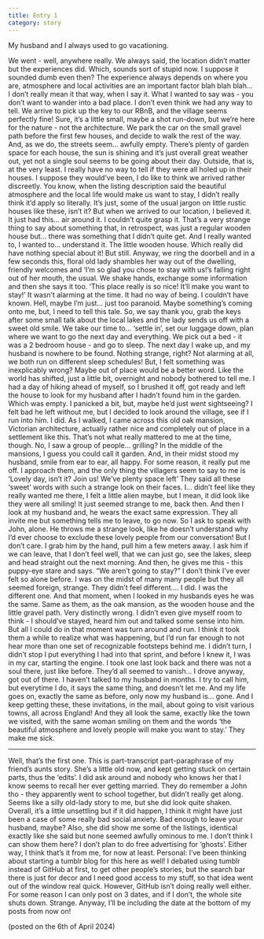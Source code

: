 ```yaml
---
title: Entry 1
category: story
---
```


My husband and I always used to go vacationing. 

<!-- more -->

We went - well, anywhere really. We always said, the location didn’t matter but the experiences did. Which, sounds sort of stupid now. I suppose it sounded dumb even then? The experience always depends on where you are, atmosphere and local activities are an important factor blah blah blah… I don’t really mean it that way, when I say it. What I wanted to say was - you don’t want to wander into a bad place. 
I don’t even think we had any way to tell. We arrive to pick up the key to our RBnB, and the village seems perfectly fine! Sure, it’s a little small, maybe a shot run-down, but we’re here for the nature - not the architecture. We park the car on the small gravel path before the first few houses, and decide to walk the rest of the way. And, as we do, the streets seem… awfully empty. There’s plenty of garden space for each house, the sun is shining and it’s just overall great weather out, yet not a single soul seems to be going about their day. Outside, that is, at the very least. I really have no way to tell if they were all holed up in their houses. I suppose they would’ve been, I do like to think we arrived rather discreetly.
You know, when the listing description said the beautiful atmosphere and the local life would make us want to stay, I didn’t really think it’d apply so literally. It’s just, some of the usual jargon on little rustic houses like these, isn’t it? But when we arrived to our location, I believed it. It just had this… air around it. I couldn’t quite grasp it. That’s a very strange thing to say about something that, in retrospect, was just a regular wooden house but… there was something that I didn’t quite get. And I really wanted to, I wanted to… understand it. The little wooden house. Which really did have nothing special about it! But still. 
Anyway, we ring the doorbell and in a few seconds this, floral old lady shambles her way out of the dwelling, friendly welcomes and ‘I’m so glad you chose to stay with us!’s falling right out of her mouth, the usual. We shake hands, exchange some information and then she says it too. ‘This place really is so nice! It’ll make you want to stay!’ It wasn’t alarming at the time. It had no way of being. I couldn’t have known. Hell, maybe I’m just… just too paranoid. Maybe something’s coming onto me, but, I need to tell this tale. 
So, we say thank you, grab the keys after some small talk about the local lakes and the lady sends us off with a sweet old smile. We take our time to… ‘settle in’, set our luggage down, plan where we want to go the next day and everything. We pick out a bed - it was a 2 bedroom house - and go to sleep.
The next day I wake up, and my husband is nowhere to be found. Nothing strange, right? Not alarming at all, we both run on different sleep schedules! But, I felt something was inexplicably wrong? Maybe out of place would be a better word. Like the world has shifted, just a little bit, overnight and nobody bothered to tell me. I had a day of hiking ahead of myself, so I brushed it off, got ready and left the house to look for my husband after I hadn’t found him in the garden. Which was empty. I panicked a bit, but, maybe he’d just went sightseeing? I felt bad he left without me, but I decided to look around the village, see if I run into him. I did. As I walked, I came across this old oak mansion, Victorian architecture, actually rather nice and completely out of place in a settlement like this. That’s not what really mattered to me at the time, though. No, I saw a group of people… grilling? In the middle of the mansions, I guess you could call it garden. And, in their midst stood my husband, smile from ear to ear, all happy. For some reason, it really put me off. I approach them, and the only thing the villagers seem to say to me is ‘Lovely day, isn’t it? Join us! We’ve plenty space left’ They said all these ‘sweet’ words with such a strange look on their faces. I… didn’t feel like they really wanted me there, I felt a little alien maybe, but I mean, it did look like they were all smiling! It just seemed strange to me, back then. And then I look at my husband and, he wears the exact same expression. They all invite me but something tells me to leave, to go now. So I ask to speak with John, alone. He throws me a strange look, like he doesn’t understand why I’d ever choose to exclude these lovely people from our conversation! But I don’t care. I grab him by the hand, pull him a few meters away. I ask him if we can leave, that I don’t feel well, that we can just go, see the lakes, sleep and head straight out the next morning. And then, he gives me this - this puppy-eye stare and says. “We aren’t going to stay?” I don’t think I’ve ever felt so alone before. I was on the midst of many many people but they all seemed foreign, strange. They didn’t feel different…. I did. I was the different one. And that moment, when I looked in my husbands eyes he was the same. Same as them, as the oak mansion, as the wooden house and the little gravel path. Very distinctly wrong. I didn’t even give myself room to think - I should’ve stayed, heard him out and talked some sense into him. But all I could do in that moment was turn around and run. I think it took them a while to realize what was happening, but I’d run far enough to not hear more than one set of recognizable footsteps behind me. I didn’t turn, I didn’t stop I put everything I had into that sprint, and before I knew it, I was in my car, starting the engine. I took one last look back and there was not a soul there, just like before. They’d all seemed to vanish…
I drove anyway, got out of there. 
I haven’t talked to my husband in months. I try to call him, but everytime I do, it says the same thing, and doesn’t let me. And my life goes on, exactly the same as before, only now my husband is… gone. And I keep getting these, these invitations, in the mail, about going to visit various towns, all across England! And they all look the same, exactly like the town we visited, with the same woman smiling on them and the words ‘the beautiful atmosphere and lovely people will make you want to stay.’ They make me sick.


--------


Well, that’s the first one. This is part-transcript part-paraphrase of my friend’s aunts story. She’s a little old now, and kept getting stuck on certain parts, thus the ‘edits’. I did ask around and nobody who knows her that I know seems to recall her ever getting married. They do remember a John tho - they apparently went to school together, but didn’t really get along. Seems like a silly old-lady story to me, but she did look quite shaken. Overall, it’s a little unsettling but if it did happen, I think it might have just been a case of some really bad social anxiety. Bad enough to leave your husband, maybe? Also, she did show me some of the listings, identical exactly like she said but none seemed awfully ominous to me. I don’t think I can show them here? I don’t plan to do free advertising for ‘ghosts’. Either way, I think that’s it from me, for now at least.
Personal: I’ve been thinking about starting a tumblr blog for this here as well! I debated using tumblr instead of GitHub at first, to get other people’s stories, but the search bar there is just for decor and I need good access to my stuff, so that idea went out of the window real quick. However, GitHub isn’t doing really well either. For some reason I can only post on 3 dates, and if I don’t, the whole site shuts down. Strange. Anyway, I’ll be including the date at the bottom of my posts from now on!

(posted on the 6th of April 2024)

